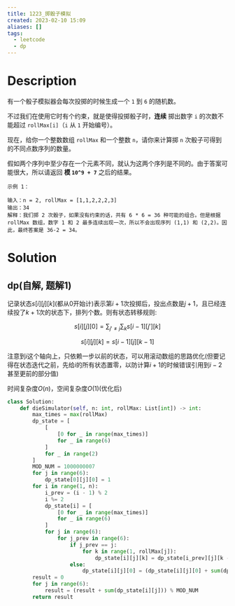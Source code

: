 ```yaml
---
title: 1223_掷骰子模拟
created: 2023-02-10 15:09
aliases: []
tags:
  - leetcode 
  - dp 
---
```


# Description

有一个骰子模拟器会每次投掷的时候生成一个 `1` 到 `6` 的随机数。

不过我们在使用它时有个约束，就是使得投掷骰子时，**连续** 掷出数字 `i` 的次数不能超过 `rollMax[i]`（`i` 从 `1` 开始编号）。

现在，给你一个整数数组 `rollMax` 和一个整数 `n`，请你来计算掷 `n` 次骰子可得到的不同点数序列的数量。

假如两个序列中至少存在一个元素不同，就认为这两个序列是不同的。由于答案可能很大，所以请返回 **模 `10^9 + 7`** 之后的结果。

```
示例 1：

输入：n = 2, rollMax = [1,1,2,2,2,3]
输出：34
解释：我们掷 2 次骰子，如果没有约束的话，共有 6 * 6 = 36 种可能的组合。但是根据 rollMax 数组，数字 1 和 2 最多连续出现一次，所以不会出现序列 (1,1) 和 (2,2)。因此，最终答案是 36-2 = 34。
```

# Solution

## dp(自解, 题解1)

记录状态$s[i][j][k]$(都从0开始计)表示第$i + 1$次投掷后，投出点数是$j + 1$，且已经连续投了$k + 1$次的状态下，排列个数。则有状态转移规则:


$$ 	s[i][j][0] = \sum_{j' \neq j}\sum_k s[i - 1][j'][k] $$

$$ s[i][j][k] = s[i-1][j][k - 1] $$

注意到$i$这个轴向上，只依赖一步以前的状态，可以用滚动数组的思路优化(但要记得在状态迭代之前，先给$i$的所有状态置零，以防计算$i + 1$的时候错误引用到$i - 2$甚至更前的部分值)

时间复杂度$O(n)$，空间复杂度$O(1)$(优化后)

```python
class Solution:
    def dieSimulator(self, n: int, rollMax: List[int]) -> int:
        max_times = max(rollMax)
        dp_state = [
            [
                [0 for _ in range(max_times)]
                for _ in range(6)
            ]
            for _ in range(2)
        ]
        MOD_NUM = 1000000007
        for j in range(6):
            dp_state[0][j][0] = 1
        for i in range(1, n):
            i_prev = (i - 1) % 2
            i %= 2
            dp_state[i] = [
                [0 for _ in range(max_times)]
                for _ in range(6)
            ]
            for j in range(6):
                for j_prev in range(6):
                    if j_prev == j:
                        for k in range(1, rollMax[j]):
                            dp_state[i][j][k] = dp_state[i_prev][j][k - 1]
                    else:
                        dp_state[i][j][0] = (dp_state[i][j][0] + sum(dp_state[i_prev][j_prev])) % MOD_NUM
        result = 0
        for j in range(6):
            result = (result + sum(dp_state[i][j])) % MOD_NUM
        return result
        
```
